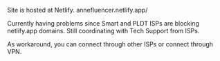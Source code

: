 Site is hosted at Netlify.
annefluencer.netlify.app/

Currently having problems since Smart and PLDT ISPs are blocking netlify.app domains. Still coordinating with Tech Support from ISPs.

As workaround, you can connect through other ISPs or connect through VPN.
